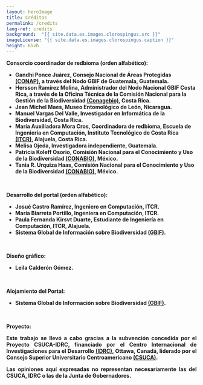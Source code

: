 ```yaml
---
layout: heroImage
title: Créditos
permalink: /credits
lang-ref: credits
background:  "{{ site.data.es.images.clorospingus.src }}"
imageLicense: "{{ site.data.es.images.clorospingus.caption }}"
height: 65vh
---
```


<b>Consorcio coordinador de redbioma (orden alfabético):<b>
<ul>
    <li>Gandhi Ponce Juárez, Consejo Nacional de Áreas Protegidas <a href="https://conap.gob.gt/">(CONAP)</a>, a través del Nodo GBIF de Guatemala, Guatemala.</li>
    <li>Hersson Ramírez Molina, Administrador del Nodo Nacional GBIF Costa Rica, a través de la Oficina Técnica de la Comisión Nacional para la Gestión de la Biodiversidad <a href="https://www.conagebio.go.cr/">(Conagebio)</a>, Costa Rica.</li>
    <li>Jean Michel Maes, Museo Entomológico de León, Nicaragua.</li>
    <li>Manuel Vargas Del Valle, Investigador en Informática de la Biodiversidad, Costa Rica.</li>
    <li>María Auxiliadora Mora Cros, Coordinadora de redbioma, Escuela de Ingeniería en Computación, Instituto Tecnológico de Costa Rica <a href="https://www.tec.ac.cr/">(ITCR)</a>, Alajuela, Costa Rica.</li>
    <li>Melisa Ojeda, Investigadora independiente, Guatemala.</li>
    <li>Patricia Koleff Osorio, Comisión Nacional para el Conocimiento y Uso de la Biodiversidad <a href="https://www.gob.mx/conabio">(CONABIO)</a>, México.</li>
    <li>Tania R. Urquiza Haas, Comisión Nacional para el Conocimiento y Uso de la Biodiversidad <a href="https://www.gob.mx/conabio">(CONABIO)</a>, México.</li>
</ul>
<br>

<b>Desarrollo del portal (orden alfabético):<b>
<ul>
    <li>Josué Castro Ramírez, Ingeniero en Computación, ITCR.</li>
    <li>María Biarreta Portillo, Ingeniera en Computación, ITCR.</li>
    <li>Paula Fernanda Kirsvt Duarte, Estudiante de Ingeniería en Computación, ITCR, Alajuela.</li>
    <li>Sistema Global de Información sobre Biodiversidad <a href="https://www.gbif.org/">(GBIF)</a>.</li>
</ul>
<br>

<b>Diseño gráfico:<b>
<ul>
    <li>Leila Calderón Gómez.</li>
</ul>
<br>

<b>Alojamiento del Portal:<b>
<ul>
    <li>Sistema Global de Información sobre Biodiversidad <a href="https://www.gbif.org/">(GBIF)</a>.</li>
</ul>
<br>

<b>Proyecto:<b>
<div style="text-align: justify">
<p>Este trabajo se llevó a cabo gracias a la subvención concedida por el Proyecto CSUCA-IDRC, financiado por el Centro Internacional de Investigaciones para el Desarrollo <a href="https://idrc-crdi.ca/es">(IDRC)</a>, Ottawa, Canadá, liderado por el Consejo Superior Universitario Centroamericano <a href="https://pridca.csuca.org/">(CSUCA)</a>.</p>
<p>Las opiniones aquí expresadas no representan necesariamente las del CSUCA, IDRC o las de la Junta de Gobernadores.</p>
</div>

